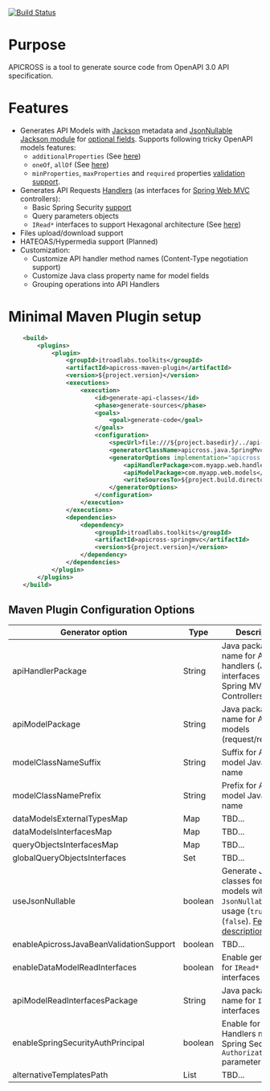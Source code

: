 [![Build Status](https://travis-ci.com/kasseopy/apicross.svg?branch=master)](https://travis-ci.com/kasseopy/apicross)

# Purpose
APICROSS is a tool to generate source code from OpenAPI 3.0 API specification.

# Features
- Generates API Models with [Jackson](https://github.com/FasterXML/jackson) metadata and [JsonNullable Jackson module](https://github.com/OpenAPITools/jackson-databind-nullable) for [optional fields](docs/OptionalFields.md). 
  Supports following tricky OpenAPI models features:
  * `additionalProperties` (See [here](docs/AdditionalProperties.md))
  * `oneOf`, `allOf`  (See [here](docs/OneOfAllOf.md))
  * `minProperties`, `maxProperties` and `required` properties [validation support](docs/MinMaxRequiredPropertiesValidation.md).  
- Generates API Requests [Handlers](docs/APIHandler.md) (as interfaces for [Spring Web MVC](https://github.com/spring-projects/spring-framework/tree/main/spring-webmvc) controllers):
  * Basic Spring Security [support](docs/SpringSecurityAuthentication.md)
  * Query parameters objects
  * `IRead*` interfaces to support Hexagonal architecture (See [here](docs/IReadInterfaces.md))
- Files upload/download support  
- HATEOAS/Hypermedia support (Planned)  
- Customization:
  * Customize API handler method names (Content-Type negotiation support)
  * Customize Java class property name for model fields 
  * Grouping operations into API Handlers  

# Minimal Maven Plugin setup
```xml
    <build>
        <plugins>
            <plugin>
                <groupId>itroadlabs.toolkits</groupId>
                <artifactId>apicross-maven-plugin</artifactId>
                <version>${project.version}</version>
                <executions>
                    <execution>
                        <id>generate-api-classes</id>
                        <phase>generate-sources</phase>
                        <goals>
                            <goal>generate-code</goal>
                        </goals>
                        <configuration>
                            <specUrl>file:///${project.basedir}/../api-specifications/api.yaml</specUrl>
                            <generatorClassName>apicross.java.SpringMvcCodeGenerator</generatorClassName>
                            <generatorOptions implementation="apicross.java.SpringMvcCodeGeneratorOptions">
                                <apiHandlerPackage>com.myapp.web.handlers</apiHandlerPackage>
                                <apiModelPackage>com.myapp.web.models</apiModelPackage>
                                <writeSourcesTo>${project.build.directory}/generated-sources/java</writeSourcesTo>
                            </generatorOptions>
                        </configuration>
                    </execution>
                </executions>
                <dependencies>
                    <dependency>
                        <groupId>itroadlabs.toolkits</groupId>
                        <artifactId>apicross-springmvc</artifactId>
                        <version>${project.version}</version>
                    </dependency>
                </dependencies>
            </plugin>
        </plugins>
    </build>
```
## Maven Plugin Configuration Options

| Generator option | Type | Description |
| ---- | ---- | --- |
| apiHandlerPackage | String | Java package name for API handlers (Java interfaces for Spring MVC Controllers) |
| apiModelPackage | String | Java package name for API models (request/response) |
| modelClassNameSuffix | String | Suffix for API model Java class name |
| modelClassNamePrefix | String | Prefix for API model Java class name  |
| dataModelsExternalTypesMap | Map | TBD... |
| dataModelsInterfacesMap | Map | TBD...  |
| queryObjectsInterfacesMap | Map | TBD...  |
| globalQueryObjectsInterfaces | Set | TBD... |
| useJsonNullable | boolean | Generate Java classes for API models with `JsonNullable` class usage (`true`) or not (`false`). [Feature description here](docs/OptionalFields.md)  |
| enableApicrossJavaBeanValidationSupport | boolean | TBD... |
| enableDataModelReadInterfaces | boolean | Enable generation for `IRead*` interfaces |
| apiModelReadInterfacesPackage | String | Java package name for `IRead*` interfaces |
| enableSpringSecurityAuthPrincipal | boolean | Enable for API Handlers methods Spring Security `Authorization` parameter |
| alternativeTemplatesPath | List | TBD... |
